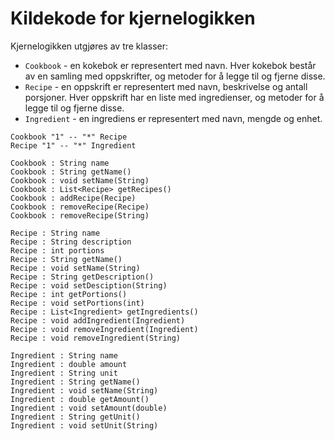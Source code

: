 # Kildekode for kjernelogikken

Kjernelogikken utgjøres av tre klasser:  

- `Cookbook` - en kokebok er representert med navn. Hver kokebok består av en samling med oppskrifter, og metoder for å legge til og fjerne disse. 
- `Recipe` - en oppskrift er representert med navn, beskrivelse og antall porsjoner. Hver oppskrift har en liste med ingredienser, og metoder for å legge til og fjerne disse. 
- `Ingredient` - en ingrediens er representert med navn, mengde og enhet. 

```plantuml
Cookbook "1" -- "*" Recipe 
Recipe "1" -- "*" Ingredient

Cookbook : String name
Cookbook : String getName()
Cookbook : void setName(String)
Cookbook : List<Recipe> getRecipes()
Cookbook : addRecipe(Recipe)
Cookbook : removeRecipe(Recipe)
Cookbook : removeRecipe(String)

Recipe : String name
Recipe : String description
Recipe : int portions
Recipe : String getName()
Recipe : void setName(String)
Recipe : String getDescription()
Recipe : void setDesciption(String)
Recipe : int getPortions()
Recipe : void setPortions(int)
Recipe : List<Ingredient> getIngredients()
Recipe : void addIngredient(Ingredient)
Recipe : void removeIngredient(Ingredient)
Recipe : void removeIngredient(String)

Ingredient : String name
Ingredient : double amount
Ingredient : String unit
Ingredient : String getName()
Ingredient : void setName(String)
Ingredient : double getAmount()
Ingredient : void setAmount(double)
Ingredient : String getUnit()
Ingredient : void setUnit(String)
```
